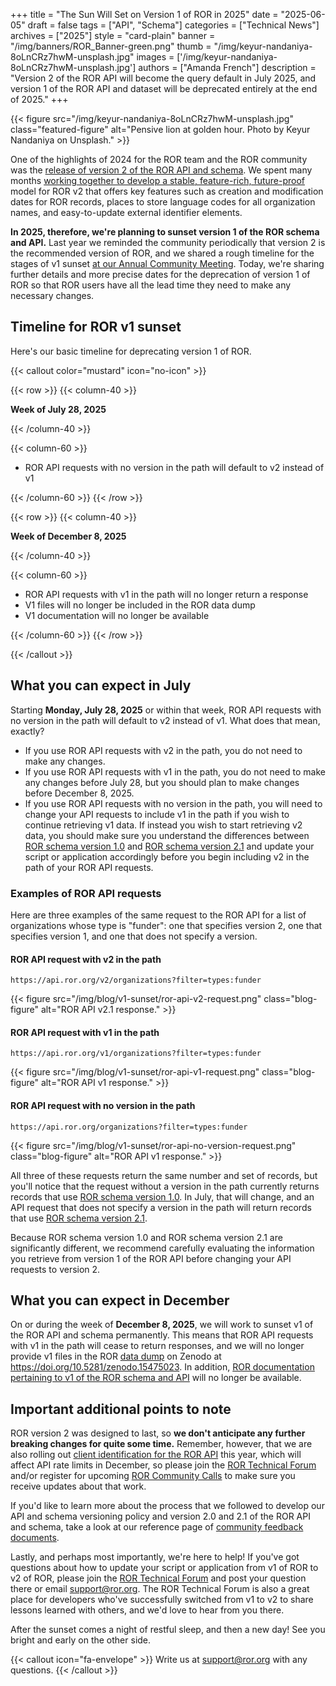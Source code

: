 +++
title = "The Sun Will Set on Version 1 of ROR in 2025"
date = "2025-06-05"
draft = false
tags = ["API", "Schema"]
categories = ["Technical News"]
archives = ["2025"]
style = "card-plain"
banner = "/img/banners/ROR_Banner-green.png"
thumb = "/img/keyur-nandaniya-8oLnCRz7hwM-unsplash.jpg"
images = ['/img/keyur-nandaniya-8oLnCRz7hwM-unsplash.jpg']
authors = ["Amanda French"]
description = "Version 2 of the ROR API will become the query default in July 2025, and version 1 of the ROR API and dataset will be deprecated entirely at the end of 2025."
+++

{{< figure src="/img/keyur-nandaniya-8oLnCRz7hwM-unsplash.jpg" class="featured-figure" alt="Pensive lion at golden hour. Photo by Keyur Nandaniya on Unsplash." >}}

One of the highlights of 2024 for the ROR team and the ROR community was the [release of version 2 of the ROR API and schema](/blog/2024-04-15-announcing-ror-v2/). We spent many months [working together to develop a stable, feature-rich, future-proof](https://ror.readme.io/docs/feedback-docs) model for ROR v2 that offers key features such as creation and modification dates for ROR records, places to store language codes for all organization names, and easy-to-update external identifier elements.

**In 2025, therefore, we're planning to sunset version 1 of the ROR schema and API.** Last year we reminded the community periodically that version 2 is the recommended version of ROR, and we shared a rough timeline for the stages of v1 sunset [at our Annual Community Meeting](/events/2025-02-04-annual-meeting-community-update/). Today, we're sharing further details and more precise dates for the deprecation of version 1 of ROR so that ROR users have all the lead time they need to make any necessary changes. 

## Timeline for ROR v1 sunset

Here's our basic timeline for deprecating version 1 of ROR. 

{{< callout color="mustard" icon="no-icon" >}}

{{< row >}}
{{< column-40 >}}

**Week of July 28, 2025**

{{< /column-40 >}}

{{< column-60 >}}

* ROR API requests with no version in the path will default to v2 instead of v1

{{< /column-60 >}}
{{< /row >}}

{{< row >}}
{{< column-40 >}}

**Week of December 8, 2025**

{{< /column-40 >}}

{{< column-60 >}}

* ROR API requests with v1 in the path will no longer return a response
* V1 files will no longer be included in the ROR data dump
* V1 documentation will no longer be available

{{< /column-60 >}}
{{< /row >}}

{{< /callout >}}

## What you can expect in July

Starting **Monday, July 28, 2025** or within that week, ROR API requests with no version in the path will default to v2 instead of v1. What does that mean, exactly? 

* If you use ROR API requests with v2 in the path, you do not need to make any changes. 
* If you use ROR API requests with v1 in the path, you do not need to make any changes before July 28, but you should plan to make changes before December 8, 2025.
* If you use ROR API requests with no version in the path, you will need to change your API requests to include v1 in the path if you wish to continue retrieving v1 data. If instead you wish to start retrieving v2 data, you should make sure you understand the differences between [ROR schema version 1.0](https://ror.readme.io/v1/docs/ror-data-structure) and [ROR schema version 2.1](https://ror.readme.io/v2/docs/ror-data-structure) and update your script or application accordingly before you begin including v2 in the path of your ROR API requests. 

### Examples of ROR API requests

Here are three examples of the same request to the ROR API for a list of organizations whose type is "funder": one that specifies version 2, one that specifies version 1, and one that does not specify a version.

#### ROR API request with v2 in the path

`https://api.ror.org/v2/organizations?filter=types:funder`

{{< figure src="/img/blog/v1-sunset/ror-api-v2-request.png" class="blog-figure" alt="ROR API v2.1 response." >}}

#### ROR API request with v1 in the path

`https://api.ror.org/v1/organizations?filter=types:funder`

{{< figure src="/img/blog/v1-sunset/ror-api-v1-request.png" class="blog-figure" alt="ROR API v1 response." >}}

#### ROR API request with no version in the path 

`https://api.ror.org/organizations?filter=types:funder`

{{< figure src="/img/blog/v1-sunset/ror-api-no-version-request.png" class="blog-figure" alt="ROR API v1 response." >}}

All three of these requests return the same number and set of records, but you'll notice that the request without a version in the path currently returns records that use [ROR schema version 1.0](https://ror.readme.io/v1/docs/ror-data-structure). In July, that will change, and an API request that does not specify a version in the path will return records that use [ROR schema version 2.1](https://ror.readme.io/v2/docs/ror-data-structure).

Because ROR schema version 1.0 and ROR schema version 2.1 are significantly different, we recommend carefully evaluating the information you retrieve from version 1 of the ROR API before changing your API requests to version 2. 

## What you can expect in December

On or during the week of **December 8, 2025**, we will work to sunset v1 of the ROR API and schema permanently. This means that ROR API requests with v1 in the path will cease to return responses, and we will no longer provide v1 files in the ROR [data dump](https://ror.readme.io/docs/data-dump) on Zenodo at https://doi.org/10.5281/zenodo.15475023. In addition, [ROR documentation pertaining to v1 of the ROR schema and API](https://ror.readme.io/v1/) will no longer be available. 

## Important additional points to note

ROR version 2 was designed to last, so **we don't anticipate any further breaking changes for quite some time.** Remember, however, that we are also rolling out [client identification for the ROR API](https://docs.google.com/document/d/1EQ4nD1uC-IdLKI2uXe2Mhp1MD3lQDH9JWIN6fi6uH58) this year, which will affect API rate limits in December, so please join the [ROR Technical Forum](https://groups.google.com/a/ror.org/g/ror-tech) and/or register for upcoming [ROR Community Calls](https://ror.org/events) to make sure you receive updates about that work. 

If you'd like to learn more about the process that we followed to develop our API and schema versioning policy and version 2.0 and 2.1 of the ROR API and schema, take a look at our reference page of [community feedback documents](https://ror.readme.io/docs/feedback-docs). 

Lastly, and perhaps most importantly, we're here to help! If you've got questions about how to update your script or application from v1 of ROR to v2 of ROR, please join the [ROR Technical Forum](https://groups.google.com/a/ror.org/g/ror-tech) and post your question there or email support@ror.org. The ROR Technical Forum is also a great place for developers who've successfully switched from v1 to v2 to share lessons learned with others, and we'd love to hear from you there. 

After the sunset comes a night of restful sleep, and then a new day! See you bright and early on the other side. 

{{< callout icon="fa-envelope" >}}
Write us at support@ror.org with any questions.
{{< /callout >}}




